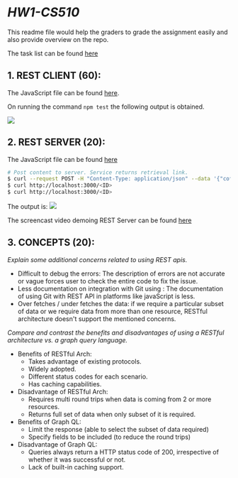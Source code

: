 # ***HW1-CS510***

This readme file would help the graders to grade the assignment easily and also provide overview on the repo.

The task list can be found [here](https://github.ncsu.edu/skundal/HW1-CS510/issues/11)

## **1. REST CLIENT (60):**

The JavaScript file can be found [here](https://github.ncsu.edu/skundal/HW1-CS510/blob/master/index.js).

On running the command `npm test` the following output is obtained.

![](https://github.ncsu.edu/skundal/HW1-CS510/blob/master/CS510_HW1_1.png)

## **2. REST SERVER (20):**

The JavaScript file can be found [here](https://github.ncsu.edu/skundal/HW1-CS510/blob/master/server/index.js)

```bash
# Post content to server. Service returns retrieval link.
$ curl --request POST -H "Content-Type: application/json" --data '{"coffee":1,"milk":1,"sugar":1,"chocolate":1}' http://localhost:3000/share
$ curl http://localhost:3000/<ID>
$ curl http://localhost:3000/<ID>
```

The output is:
![](https://github.ncsu.edu/skundal/HW1-CS510/blob/master/server/CS510_HW1_2.png)

The screencast video demoing REST Server can be found [here](https://drive.google.com/open?id=16T__K9SJqpgsT89Kcv2sVLMzP3tFsb8F)

## **3. CONCEPTS (20):**

*Explain some additional concerns related to using REST apis.*
- Difficult to debug the errors: The description of errors are not accurate or vague forces user to check the entire code to fix the issue.
- Less documentation on integration with Git using : The documentation of using Git with REST API in platforms like javaScript is less.
- Over fetches / under fetches the data: if we require a particular subset of data or we require data from more than one resource, RESTful architecture doesn't support the mentioned concerns.

*Compare and contrast the benefits and disadvantages of using a RESTful architecture vs. a graph query language.*
- Benefits of RESTful Arch:
  * Takes advantage of existing protocols.
  * Widely adopted.
  * Different status codes for each scenario.
  * Has caching capabilities.
- Disadvantage of RESTful Arch:
  * Requires multi round trips when data is coming from 2 or more resources.
  * Returns full set of data when only subset of it is required.
- Benefits of Graph QL:
  * Limit the response (able to select the subset of data required)
  * Specify fields to be included (to reduce the round trips)
- Disadvantage of Graph QL:
  * Queries always return a HTTP status code of 200, irrespective of whether it was successful or not.
  * Lack of built-in caching support.

